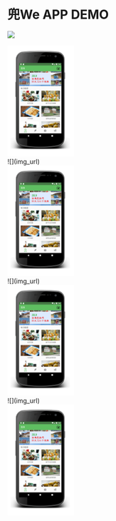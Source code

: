 # 兜We APP DEMO

![](img_url)

  <div><img width="150" height="" src="https://github.com/iamavrilsfanlearncode/DoWay/blob/master/home.gif"></div>
  ![](img_url)
   <div><img width="150" height="" src="https://github.com/iamavrilsfanlearncode/DoWay/blob/master/home.gif"></div>
   ![](img_url)
    <div><img width="150" height="" src="https://github.com/iamavrilsfanlearncode/DoWay/blob/master/home.gif"></div>
    ![](img_url)
     <div><img width="150" height="" src="https://github.com/iamavrilsfanlearncode/DoWay/blob/master/home.gif"></div>
